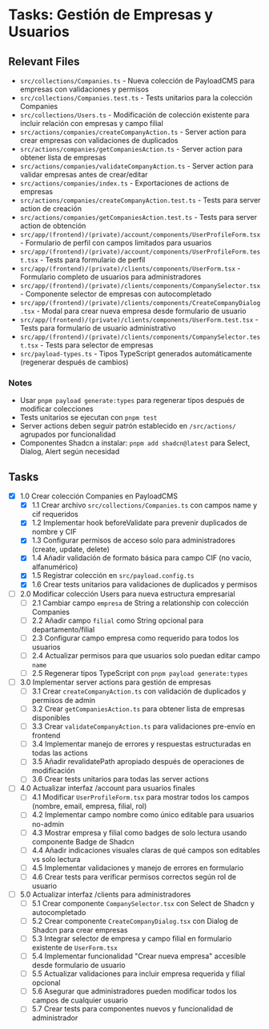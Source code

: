 # Tasks: Gestión de Empresas y Usuarios

## Relevant Files

- `src/collections/Companies.ts` - Nueva colección de PayloadCMS para empresas con validaciones y permisos
- `src/collections/Companies.test.ts` - Tests unitarios para la colección Companies
- `src/collections/Users.ts` - Modificación de colección existente para incluir relación con empresas y campo filial
- `src/actions/companies/createCompanyAction.ts` - Server action para crear empresas con validaciones de duplicados
- `src/actions/companies/getCompaniesAction.ts` - Server action para obtener lista de empresas
- `src/actions/companies/validateCompanyAction.ts` - Server action para validar empresas antes de crear/editar
- `src/actions/companies/index.ts` - Exportaciones de actions de empresas
- `src/actions/companies/createCompanyAction.test.ts` - Tests para server action de creación
- `src/actions/companies/getCompaniesAction.test.ts` - Tests para server action de obtención
- `src/app/(frontend)/(private)/account/components/UserProfileForm.tsx` - Formulario de perfil con campos limitados para usuarios
- `src/app/(frontend)/(private)/account/components/UserProfileForm.test.tsx` - Tests para formulario de perfil
- `src/app/(frontend)/(private)/clients/components/UserForm.tsx` - Formulario completo de usuarios para administradores
- `src/app/(frontend)/(private)/clients/components/CompanySelector.tsx` - Componente selector de empresas con autocompletado
- `src/app/(frontend)/(private)/clients/components/CreateCompanyDialog.tsx` - Modal para crear nueva empresa desde formulario de usuario
- `src/app/(frontend)/(private)/clients/components/UserForm.test.tsx` - Tests para formulario de usuario administrativo
- `src/app/(frontend)/(private)/clients/components/CompanySelector.test.tsx` - Tests para selector de empresas
- `src/payload-types.ts` - Tipos TypeScript generados automáticamente (regenerar después de cambios)

### Notes

- Usar `pnpm payload generate:types` para regenerar tipos después de modificar colecciones
- Tests unitarios se ejecutan con `pnpm test` 
- Server actions deben seguir patrón establecido en `/src/actions/` agrupados por funcionalidad
- Componentes Shadcn a instalar: `pnpm add shadcn@latest` para Select, Dialog, Alert según necesidad

## Tasks

- [x] 1.0 Crear colección Companies en PayloadCMS
  - [x] 1.1 Crear archivo `src/collections/Companies.ts` con campos name y cif requeridos
  - [x] 1.2 Implementar hook beforeValidate para prevenir duplicados de nombre y CIF
  - [x] 1.3 Configurar permisos de acceso solo para administradores (create, update, delete)
  - [x] 1.4 Añadir validación de formato básica para campo CIF (no vacío, alfanumérico)
  - [x] 1.5 Registrar colección en `src/payload.config.ts`
  - [x] 1.6 Crear tests unitarios para validaciones de duplicados y permisos

- [ ] 2.0 Modificar colección Users para nueva estructura empresarial
  - [ ] 2.1 Cambiar campo `empresa` de String a relationship con colección Companies
  - [ ] 2.2 Añadir campo `filial` como String opcional para departamento/filial
  - [ ] 2.3 Configurar campo empresa como requerido para todos los usuarios
  - [ ] 2.4 Actualizar permisos para que usuarios solo puedan editar campo `name`
  - [ ] 2.5 Regenerar tipos TypeScript con `pnpm payload generate:types`

- [ ] 3.0 Implementar server actions para gestión de empresas
  - [ ] 3.1 Crear `createCompanyAction.ts` con validación de duplicados y permisos de admin
  - [ ] 3.2 Crear `getCompaniesAction.ts` para obtener lista de empresas disponibles
  - [ ] 3.3 Crear `validateCompanyAction.ts` para validaciones pre-envío en frontend
  - [ ] 3.4 Implementar manejo de errores y respuestas estructuradas en todas las actions
  - [ ] 3.5 Añadir revalidatePath apropiado después de operaciones de modificación
  - [ ] 3.6 Crear tests unitarios para todas las server actions

- [ ] 4.0 Actualizar interfaz /account para usuarios finales
  - [ ] 4.1 Modificar `UserProfileForm.tsx` para mostrar todos los campos (nombre, email, empresa, filial, rol)
  - [ ] 4.2 Implementar campo nombre como único editable para usuarios no-admin
  - [ ] 4.3 Mostrar empresa y filial como badges de solo lectura usando componente Badge de Shadcn
  - [ ] 4.4 Añadir indicaciones visuales claras de qué campos son editables vs solo lectura
  - [ ] 4.5 Implementar validaciones y manejo de errores en formulario
  - [ ] 4.6 Crear tests para verificar permisos correctos según rol de usuario

- [ ] 5.0 Actualizar interfaz /clients para administradores
  - [ ] 5.1 Crear componente `CompanySelector.tsx` con Select de Shadcn y autocompletado
  - [ ] 5.2 Crear componente `CreateCompanyDialog.tsx` con Dialog de Shadcn para crear empresas
  - [ ] 5.3 Integrar selector de empresa y campo filial en formulario existente de `UserForm.tsx`
  - [ ] 5.4 Implementar funcionalidad "Crear nueva empresa" accesible desde formulario de usuario
  - [ ] 5.5 Actualizar validaciones para incluir empresa requerida y filial opcional
  - [ ] 5.6 Asegurar que administradores pueden modificar todos los campos de cualquier usuario
  - [ ] 5.7 Crear tests para componentes nuevos y funcionalidad de administrador
